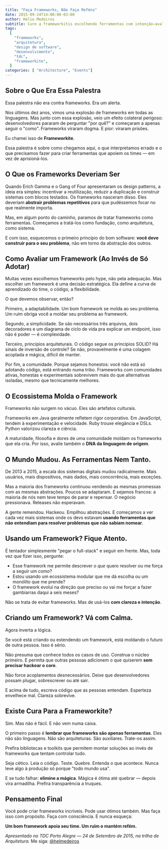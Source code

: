 ```yaml
---
title: "Faça Frameworks, Não Faça Reféns"
date: 2015-09-24T14:00:00-03:00
author: Helio Medeiros
subtitle: Cure a frameworkitis escolhendo ferramentas com intenção—avaliando adaptabilidade sobre tendências, construindo para clareza sobre esperteza, e criando frameworks que apoiam equipes ao invés de aprisioná-las
tags:
  [
    "frameworks",
    "arquitetura",
    "design de software",
    "desenvolvimento",
    "tdc",
    "frameworkite",
  ]
categories: [ "Architecture", "Events"]
---
```


## Sobre o Que Era Essa Palestra

Essa palestra não era contra frameworks. Era um alerta.

Nos últimos dez anos, vimos uma explosão de frameworks em todas as linguagens. Mas junto com essa explosão, veio um efeito colateral perigoso: desenvolvedores pararam de perguntar "por quê?" e começaram a apenas seguir o "como". Frameworks viraram dogma. E pior: viraram prisões.

Eu chamei isso de **Frameworkite**.

Essa palestra é sobre como chegamos aqui, o que interpretamos errado e o que precisamos fazer para criar ferramentas que apoiem os times — em vez de aprisioná-los.

## O Que os Frameworks Deveriam Ser

Quando Erich Gamma e o Gang of Four apresentaram os design patterns, a ideia era simples: incentivar a reutilização, reduzir a duplicação e construir sistemas com blocos testados. Os frameworks nasceram disso. Eles deveriam **abstrair problemas repetitivos** para que pudéssemos focar no que realmente importa.

Mas, em algum ponto do caminho, paramos de tratar frameworks como ferramentas. Começamos a tratá-los como fundação, como arquitetura, como sistema.

E com isso, esquecemos o primeiro princípio do bom software: **você deve construir para o seu problema**, não em torno da abstração dos outros.

## Como Avaliar um Framework (Ao Invés de Só Adotar)

Muitas vezes escolhemos frameworks pelo hype, não pela adequação. Mas escolher um framework é uma decisão estratégica. Ela define a curva de aprendizado do time, o código, a flexibilidade.

O que devemos observar, então?

Primeiro, a adaptabilidade. Um bom framework se molda ao seu problema. Um ruim obriga você a moldar seu problema ao framework.

Segundo, a simplicidade. Se são necessários três arquivos, dois decoradores e um diagrama de ciclo de vida pra explicar um endpoint, isso não é poder — é complexidade.

Terceiro, princípios arquiteturais. O código segue os princípios SOLID? Há sinais de inversão de controle? Se não, provavelmente é uma colagem acoplada e mágica, difícil de manter.

Por fim, a comunidade. Porque sejamos honestos: você não está só adotando código, está entrando numa tribo. Frameworks com comunidades ativas, honestas e experimentais sobrevivem mais do que alternativas isoladas, mesmo que tecnicamente melhores.

## O Ecossistema Molda o Framework

Frameworks não surgem no vácuo. Eles são artefatos culturais.

Frameworks em Java geralmente refletem rigor corporativo. Em JavaScript, tendem à experimentação e velocidade. Ruby trouxe elegância e DSLs. Python valorizou clareza e ciência.

A maturidade, filosofia e dores de uma comunidade moldam os frameworks que ela cria. Por isso, avalie também o **DNA da linguagem de origem**.

## O Mundo Mudou. As Ferramentas Nem Tanto.

De 2013 a 2015, a escala dos sistemas digitais mudou radicalmente. Mais usuários, mais dispositivos, mais dados, mais concorrência, mais exceções.

Mas a maioria dos frameworks continuou vendendo as mesmas promessas com as mesmas abstrações. Poucos se adaptaram. E sejamos francos: a maioria de nós nem teve tempo de parar e repensar. O negócio pressionava. Releases não esperavam.

A gente remendou. Hackeou. Empilhou abstrações. E começamos a ver cada vez mais sistemas onde os devs estavam **usando ferramentas que não entendiam para resolver problemas que não sabiam nomear**.

## Usando um Framework? Fique Atento.

É tentador simplesmente "pegar o full-stack" e seguir em frente. Mas, toda vez que fizer isso, pergunte:

- Esse framework me permite descrever _o que_ quero resolver ou me força a seguir um _como_?
- Estou usando um ecossistema modular que me dá escolha ou um monólito que me prende?
- O framework evolui na direção que preciso ou vai me forçar a fazer gambiarras daqui a seis meses?

Não se trata de evitar frameworks. Mas de usá-los **com clareza e intenção**.

## Criando um Framework? Vá com Calma.

Agora inverta a lógica.

Se você está criando ou estendendo um framework, está moldando o futuro de outra pessoa. Isso é sério.

Não presuma que conhece todos os casos de uso. Construa o núcleo primeiro. E permita que outras pessoas adicionem o que quiserem **sem precisar hackear o core**.

Não force acoplamentos desnecessários. Deixe que desenvolvedores possam plugar, sobrescrever ou até sair.

E acima de tudo, escreva código que as pessoas entendam. Esperteza envelhece mal. Clareza sobrevive.

## Existe Cura Para a Frameworkite?

Sim. Mas não é fácil. E não vem numa caixa.

O primeiro passo é **lembrar que frameworks são apenas ferramentas**. Eles não são linguagens. Não são arquiteturas. São auxiliares. Trate-os assim.

Prefira bibliotecas e toolkits que permitem montar soluções ao invés de frameworks que tentam controlar tudo.

Seja cético. Leia o código. Teste. Quebre. Entenda o que acontece. Nunca leve algo à produção só porque "todo mundo usa".

E se tudo falhar: **elimine a mágica**. Mágica é ótima até quebrar — depois vira armadilha. Prefira transparência a truques.

## Pensamento Final

Você pode criar frameworks incríveis. Pode usar ótimos também. Mas faça isso com propósito. Faça com consciência. E nunca esqueça:

**Um bom framework apoia seu time. Um ruim o mantém refém.**

_Apresentado no TDC Porto Alegre — 24 de Setembro de 2015, na trilha de Arquitetura._
Me siga: [@helmedeiros](https://twitter.com/helmedeiros)
